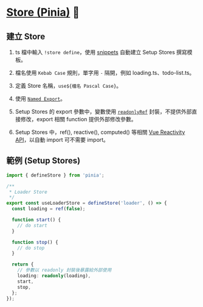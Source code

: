 # [Store (Pinia)](https://pinia.vuejs.org/core-concepts/#defining-a-store) 🍍

## 建立 Store

1. ts 檔中輸入 `!store define`，使用 [snippets](../../.vscode/global.code-snippets) 自動建立 Setup Stores 撰寫模板。

2. 檔名使用 `Kebab Case` 規則，單字用 `-` 隔開，例如 loading.ts、todo-list.ts。

3. 定義 Store 名稱，`use${檔名 Pascal Case}`。

4. 使用 [`Named Export`](https://developer.mozilla.org/en-US/docs/Web/JavaScript/Reference/Statements/export#using_named_exports)。

5. Setup Stores 的 export 參數中，變數使用 [`readonlyRef`](https://vuejs.org/api/reactivity-core.html#readonly) 封裝，不提供外部直接修改，export 相關 function 提供外部修改參數。

6. Setup Stores 中，ref(), reactive(), computed() 等相關 [Vue Reactivity API](https://vuejs.org/api/reactivity-core.html#reactivity-api-core)，以自動 import 可不需要 import。

## 範例 (Setup Stores)

```typescript
import { defineStore } from 'pinia';

/**
 * Loader Store
 */
export const useLoaderStore = defineStore('loader', () => {
  const loading = ref(false);

  function start() {
    // do start
  }

  function stop() {
    // do stop
  }

  return {
    // 參數以 readonly 封裝後暴露給外部使用
    loading: readonly(loading),
    start,
    stop,
  };
});
```
